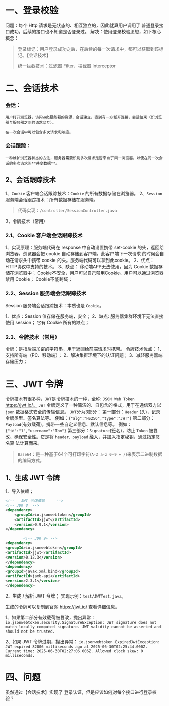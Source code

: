 # 一、登录校验
问题：每个 Http 请求是无状态的、相互独立的，因此就算用户调用了 普通登录接口成功，后续的接口也不知道是否登录过。
解决：使用登录校验思想，如下核心概念：

> 登录标记：用户登录成功之后，在后续的每一次请求中，都可以获取到该标记。【会话技术】
>
> 统一拦截技术：过滤器 Filter、拦截器 Interceptor

# 二、会话技术

### 会话：

    用户打开测览器，访问web服务器的资源，会话建立，直到有一方断开连接，会话结束（即浏览器与服务器之间的请求交互）。

    在一次会话中可以包含多次请求和响应。

### 会话跟踪：

    一种维护浏览器状态的方法，服务器需要识别多次请求是否来自于同一浏览器，以便在同一次会话的多次请求间**共享数据**。

## 2、会话跟踪技术
1、`Cookie` 客户端会话跟踪技术：`Cookie` 的所有数据存储在浏览器。
2、`Session` 服务端会话跟踪技术：所有数据存储在服务端。

> 代码实现：`/controller/SessionController.java`

3、令牌技术（常用）


### 2.1、Cookie 客户端会话跟踪技术
1、实现原理：服务端代码在 response 中自动设置携带 set-cookie 的头，返回给浏览器。浏览器会把 cookie 自动存储到客户端。此客户端下一次请求
的时候会自动在请求头中携带 cookie 的头。服务端代码可以拿到此cookie。
2、优点：HTTP协议中支持的技术。
3、缺点：
移动端APP无法使用，因为 Cookie 数据存储在浏览器中；
Cookie不安全，用户可以自己禁用Cookie。用户可以通过浏览器禁用 Cookie；
Cookie不能跨域；

### 2.2、Session 服务端会话跟踪技术
Session 服务端会话跟踪技术：本质也是 `Cookie`。

1、优点：Session 值存储在服务端，安全；
2、缺点:
服务器集群环境下无法直接使用 session；
它有 Cookie 所有的缺点；

### 2.3、令牌技术（常用）
令牌：是指后端加密的字符串，用于返回给前端请求时携带。
令牌技术优点：
1、支持所有端（PC、移动端）；
2、解决集群环境下的认证问题；
3、减轻服务器端存储压力；

# 三、JWT 令牌
令牌技术有很多种，`JWT`是令牌技术的一种，全称: `JS0N Web Token` https://jwt.io/。
`JWT` 令牌定义了一种简洁的、自包含的格式，用于在通信双方以 `json` 数据格式安全的传输信息。
`JWT`分为3部分：
第一部分：`Header` (头)，记录令牌类型、签名算法等。 例如：`{"alg":"HS256","type":"JWT"}`
第二部分：`Payload`(有效载荷)，携带一些自定义信息、默认信息等。 例如：`{"id":"1","username":"Tom"}`
第三部分：`Signature`(签名)，防止 `Token` 被篡改、确保安全性。它是将 `header、payload` 融入，并加入指定秘钥，通过指定签名算
法计算而来。

> `Base64`：是一种基于64个可打印字符(`A-Z a-z 0-9 + /`)来表示二进制数据的编码方式。

## 1、生成 JWT 令牌
1、导入依赖；
```xml
<!--   JWT 令牌依赖     -->
<!-- JDK 8  -->
<dependency>
    <groupId>io.jsonwebtoken</groupId>
    <artifactId>jjwt</artifactId>
    <version>0.9.1</version>
</dependency>
        
        <!-- JDK 9+ -->
<dependency>
<groupId>io.jsonwebtoken</groupId>
<artifactId>jjwt</artifactId>
<version>0.12.3</version>
</dependency>
<dependency>
<groupId>javax.xml.bind</groupId>
<artifactId>jaxb-api</artifactId>
<version>2.3.1</version>
</dependency>
```
2、生成 / 解析 JWT 令牌；
实现示例：`test/JWTTest.java`。

生成的令牌可以复制到官网 https://jwt.io/ 查看详细信息。

1、如果第二部分有效载荷被篡改，抛出异常：
`io.jsonwebtoken.security.SignatureException: JWT signature does not match locally computed signature. JWT validity cannot be asserted and should not be trusted.`

2、如果 JWT 令牌过期，抛出异常：
`io.jsonwebtoken.ExpiredJwtException: JWT expired 82006 milliseconds ago at 2025-06-30T02:25:44.000Z. Current time: 2025-06-30T02:27:06.006Z. Allowed clock skew: 0 milliseconds.`

# 四、问题
虽然通过【会话技术】实现了 登录认证，但是应该如何对每个接口进行登录校验？